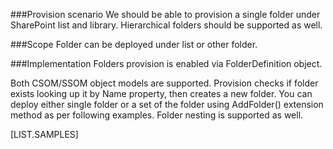 ﻿<properties 
	  pageTitle="FolderDefinition" 
    pageName="FolderDefinition"
    parentPageId="12771"
/>

###Provision scenario
We should be able to provision a single folder under SharePoint list and library.
Hierarchical folders should be supported as well.

###Scope
Folder can be deployed under list or other folder. 

###Implementation
Folders provision is enabled via FolderDefinition object.

Both CSOM/SSOM object models are supported. Provision checks if folder exists looking up it by Name property, then creates a new folder. You can deploy either single folder or a set of the folder using AddFolder() extension method as per following examples. Folder nesting is supported as well.

[LIST.SAMPLES]